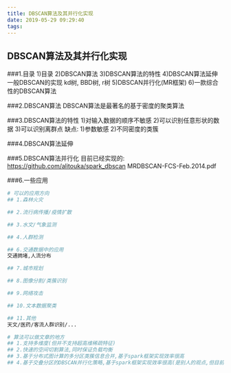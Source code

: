 ```yaml
---
title: DBSCAN算法及其并行化实现
date: 2019-05-29 09:29:40
tags:
---
```


## DBSCAN算法及其并行化实现

###1.目录
1)目录
2)DBSCAN算法
3)DBSCAN算法的特性
4)DBSCAN算法延伸
一般DBSCAN的实现
kd树, BBD树, r树
5)DBSCAN并行化(MR框架)
6)一款综合性的DBSCAN算法

###2.DBSCAN算法
DBSCAN算法是最著名的基于密度的聚类算法


###3.DBSCAN算法的特性
1)对输入数据的顺序不敏感
2)可以识别任意形状的数据
3)可以识别离群点
缺点:
1)参数敏感
2)不同密度的类簇

###4.DBSCAN算法延伸



###5.DBSCAN算法并行化
目前已经实现的:
https://github.com/alitouka/spark_dbscan
MRDBSCAN-FCS-Feb.2014.pdf

###6.一些应用
``` bash
# 可以的应用方向
## 1.森林火灾

## 2.流行病传播/疫情扩散

## 3.水文/气象监测

## 4.人群检测

## 6.交通数据中的应用
交通拥堵,人流分布

## 7.城市规划

## 8.图像分割/类簇识别

## 9.网络攻击

## 10.文本数据聚类

## 11.其他
天文/医药/客流人群识别/...

# 算法可以做文章的地方
## 1.支持多维度(但并不支持超高维稀疏特征)
## 2.快速的空间切割算法,同时保证负载均衡
## 3.基于分布式图计算的多分区类簇信息合并,基于spark框架实现效率很高
## 4.基于交叠分区的DBSCAN并行化策略,基于spark框架实现效率很高(是别人的观点,但目前还不是很知名,相关文献少)
```



